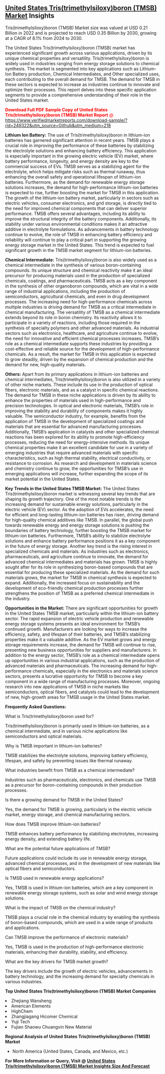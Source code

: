 <h2><a href="https://www.verifiedmarketreports.com/download-sample/?rid=249322&amp;utm_source=Github&amp;utm_medium=218" target="_blank">United States Tris(trimethylsiloxy)boron (TMSB) Market</a> Insights</h2><p>Tris(trimethylsiloxy)boron (TMSB) Market size was valued at USD 0.21 Billion in 2022 and is projected to reach USD 0.35 Billion by 2030, growing at a CAGR of 8.1% from 2024 to 2030.</p><p><p>The United States Tris(trimethylsiloxy)boron (TMSB) market has experienced significant growth across various applications, driven by its unique chemical properties and versatility. Tris(trimethylsiloxy)boron is widely used in industries ranging from energy storage solutions to chemical synthesis. The market is segmented into key applications such as Lithium-Ion Battery production, Chemical Intermediates, and Other specialized uses, each contributing to the overall demand for TMSB. The demand for TMSB in these sectors is expected to increase as industries continue to innovate and optimize their processes. This report delves into these specific application segments to provide a comprehensive understanding of their role in the United States market. <p><span class=""><span style="color: #ff0000;"><strong>Download Full PDF Sample Copy of United States Tris(trimethylsiloxy)boron (TMSB) Market Report</strong> @ </span><a href="https://www.verifiedmarketreports.com/download-sample/?rid=249322&amp;utm_source=Github&amp;utm_medium=218" target="_blank">https://www.verifiedmarketreports.com/download-sample/?rid=249322&amp;utm_source=Github&amp;utm_medium=218</a></span></p></p> <p><strong>Lithium Ion Battery:</strong> The use of Tris(trimethylsiloxy)boron in lithium-ion batteries has garnered significant attention in recent years. TMSB plays a crucial role in improving the performance of these batteries by stabilizing the electrolyte solutions and enhancing battery efficiency. This application is especially important in the growing electric vehicle (EV) market, where battery performance, longevity, and energy density are key to the commercial success of EVs. TMSB serves as a stabilizing agent for the electrolyte, which helps mitigate risks such as thermal runaway, thus enhancing the overall safety and operational lifespan of lithium-ion batteries. Furthermore, as the demand for renewable energy storage solutions increases, the demand for high-performance lithium-ion batteries is expected to rise, further boosting the market for TMSB in this application. The growth of the lithium-ion battery market, particularly in sectors such as electric vehicles, consumer electronics, and grid storage, is directly tied to the need for improved chemical components that can deliver superior performance. TMSB offers several advantages, including its ability to improve the structural integrity of the battery components. Additionally, its stability under various environmental conditions makes it an attractive additive in electrolyte formulations. As advancements in battery technology continue to evolve, the role of TMSB in enhancing battery efficiency and reliability will continue to play a critical part in supporting the growing energy storage market in the United States. This trend is expected to fuel significant growth in the TMSB market segment for lithium-ion batteries. <p><strong>Chemical Intermediate:</strong> Tris(trimethylsiloxy)boron is also widely used as a chemical intermediate in the synthesis of various boron-containing compounds. Its unique structure and chemical reactivity make it an ideal precursor for producing materials used in the production of specialized chemicals, coatings, and pharmaceuticals. TMSB acts as a key component in the synthesis of other organoboron compounds, which are vital in a wide range of industrial applications, including the production of semiconductors, agricultural chemicals, and even in drug development processes. The increasing need for high-performance chemicals across multiple industries is driving demand for TMSB as a critical intermediate in chemical manufacturing. The versatility of TMSB as a chemical intermediate extends beyond its role in boron chemistry. Its reactivity allows it to participate in a variety of reactions, including those required in the synthesis of specialty polymers and other advanced materials. As industrial sectors such as electronics, healthcare, and agriculture continue to evolve, the need for innovative and efficient chemical processes increases. TMSB’s role as a chemical intermediate supports these industries by providing a cost-effective and reliable source for the development of high-performance chemicals. As a result, the market for TMSB in this application is expected to grow steadily, driven by the expansion of chemical production and the demand for new, high-quality materials. <p><strong>Others:</strong> Apart from its primary applications in lithium-ion batteries and chemical intermediates, Tris(trimethylsiloxy)boron is also utilized in a variety of other niche markets. These include its use in the production of optical fibers, electronic materials, and as a catalyst in specific chemical reactions. The demand for TMSB in these niche applications is driven by its ability to enhance the properties of materials used in high-performance and precision technologies. In optical and electronic materials, TMSB’s role in improving the stability and durability of components makes it highly valuable. The semiconductor industry, for example, benefits from the application of TMSB in the development of specialized coatings and materials that are essential for advanced manufacturing processes. Additionally, TMSB’s application in catalysts and other specialized chemical reactions has been explored for its ability to promote high-efficiency processes, reducing the need for energy-intensive methods. Its unique chemical properties make it an excellent candidate for use in a variety of emerging industries that require advanced materials with specific characteristics, such as high thermal stability, electrical conductivity, or resistance to corrosion. As research and development in materials science and chemistry continue to grow, the opportunities for TMSB’s use in emerging applications will increase, further expanding the scope of its market potential in the United States. <p><strong>Key Trends in the United States TMSB Market:</strong> The United States Tris(trimethylsiloxy)boron market is witnessing several key trends that are shaping its growth trajectory. One of the most notable trends is the increasing demand for sustainable energy solutions, particularly in the electric vehicle (EV) sector. As the adoption of EVs accelerates, the need for efficient and long-lasting lithium-ion batteries has risen, driving demand for high-quality chemical additives like TMSB. In parallel, the global push towards renewable energy and energy storage solutions is pushing the boundaries of battery technology, further boosting the TMSB market for lithium-ion batteries. Furthermore, TMSB’s ability to stabilize electrolyte solutions and enhance battery performance positions it as a key component in the future of energy storage. Another key trend is the rising interest in specialized chemicals and materials. As industries such as electronics, pharmaceuticals, and agriculture continue to innovate, the demand for advanced chemical intermediates and materials has grown. TMSB is highly sought after for its role in synthesizing boron-based compounds that are essential for producing these specialized materials. As the demand for such materials grows, the market for TMSB in chemical synthesis is expected to expand. Additionally, the increased focus on sustainability and the development of eco-friendly chemical production processes further strengthens the position of TMSB as a preferred chemical intermediate in the industry. <p><strong>Opportunities in the Market:</strong> There are significant opportunities for growth in the United States TMSB market, particularly within the lithium-ion battery sector. The rapid expansion of electric vehicle production and renewable energy storage systems presents an ideal environment for TMSB’s continued growth. Manufacturers are looking for ways to increase the efficiency, safety, and lifespan of their batteries, and TMSB’s stabilizing properties make it a valuable additive. As the EV market grows and energy storage requirements increase, the demand for TMSB will continue to rise, presenting new business opportunities for suppliers and manufacturers. In addition to the energy sector, TMSB’s role as a chemical intermediate opens up opportunities in various industrial applications, such as the production of advanced materials and pharmaceuticals. The increasing demand for high-performance chemicals, especially in the electronics and materials science sectors, presents a lucrative opportunity for TMSB to become a key component in a wide range of manufacturing processes. Moreover, ongoing research into new applications of TMSB in niche markets like semiconductors, optical fibers, and catalysts could lead to the development of new, high-growth areas for TMSB usage in the United States market. <p><strong>Frequently Asked Questions:</strong></p> <p>What is Tris(trimethylsiloxy)boron used for?</p> <p>Tris(trimethylsiloxy)boron is primarily used in lithium-ion batteries, as a chemical intermediate, and in various niche applications like semiconductors and optical materials.</p> <p>Why is TMSB important in lithium-ion batteries?</p> <p>TMSB stabilizes the electrolyte solutions, improving battery efficiency, lifespan, and safety by preventing issues like thermal runaway.</p> <p>What industries benefit from TMSB as a chemical intermediate?</p> <p>Industries such as pharmaceuticals, electronics, and chemicals use TMSB as a precursor for boron-containing compounds in their production processes.</p> <p>Is there a growing demand for TMSB in the United States?</p> <p>Yes, the demand for TMSB is growing, particularly in the electric vehicle market, energy storage, and chemical manufacturing sectors.</p> <p>How does TMSB improve lithium-ion batteries?</p> <p>TMSB enhances battery performance by stabilizing electrolytes, increasing energy density, and extending battery life.</p> <p>What are the potential future applications of TMSB?</p> <p>Future applications could include its use in renewable energy storage, advanced chemical processes, and in the development of new materials like optical fibers and semiconductors.</p> <p>Is TMSB used in renewable energy applications?</p> <p>Yes, TMSB is used in lithium-ion batteries, which are a key component in renewable energy storage systems, such as solar and wind energy storage solutions.</p> <p>What is the impact of TMSB on the chemical industry?</p> <p>TMSB plays a crucial role in the chemical industry by enabling the synthesis of boron-based compounds, which are used in a wide range of products and applications.</p> <p>Can TMSB improve the performance of electronic materials?</p> <p>Yes, TMSB is used in the production of high-performance electronic materials, enhancing their durability, stability, and efficiency.</p> <p>What are the key drivers for TMSB market growth?</p> <p>The key drivers include the growth of electric vehicles, advancements in battery technology, and the increasing demand for specialty chemicals in various industries.</p></p><p><strong>Top United States Tris(trimethylsiloxy)boron (TMSB) Market Companies</strong></p><div data-test-id=""><p><li>Zhejiang Wansheng</li><li> American Elements</li><li> HighChem</li><li> Zhangjiagang Hicomer Chemical</li><li> Yuji Tech</li><li> Fujian Shaowu Chuangxin New Material</li></p><div><strong>Regional Analysis of&nbsp;United States Tris(trimethylsiloxy)boron (TMSB) Market</strong></div><ul><li dir="ltr"><p dir="ltr">North America&nbsp;(United States, Canada, and Mexico, etc.)</p></li></ul><p><strong>For More Information or Query, Visit @&nbsp;</strong><strong><a href="https://www.verifiedmarketreports.com/product/tris-trimethylsiloxy-boron-tmsb-market/?utm_source=Github&amp;utm_medium=218" target="_blank">United States Tris(trimethylsiloxy)boron (TMSB) Market Insights Size And Forecast</a></strong></p></div>

